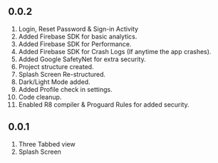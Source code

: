 ## 0.0.2
1. Login, Reset Password & Sign-in Activity
2. Added Firebase SDK for basic analytics.
3. Added Firebase SDK for Performance.
4. Added Firebase SDK for Crash Logs (If anytime the app crashes).
5. Added Google SafetyNet for extra security.
6. Project structure created.
7. Splash Screen Re-structured.
8. Dark/Light Mode added.
9. Added Profile check in settings.
10. Code cleanup.
11. Enabled R8 compiler & Proguard Rules for added security.

## 0.0.1
1. Three Tabbed view
2. Splash Screen